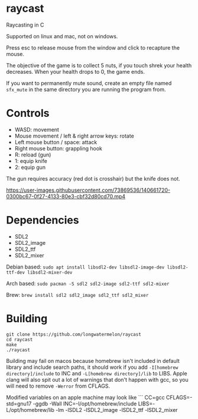 # raycast
Raycasting in C

Supported on linux and mac, not on windows.

Press esc to release mouse from the window and click to recapture the mouse.

The objective of the game is to collect 5 nuts, if you touch shrek your health decreases. When your health drops to 0, the game ends.

If you want to permanently mute sound, create an empty file named `sfx_mute` in the same directory you are running the program from.

# Controls
* WASD: movement
* Mouse movement / left & right arrow keys: rotate
* Left mouse button / space: attack
* Right mouse button: grappling hook
* R: reload (gun)
* 1: equip knife
* 2: equip gun

The gun requires accuracy (red dot is crosshair) but the knife does not.

https://user-images.githubusercontent.com/73869536/140661720-0300bc67-0f27-4133-80e3-cbf32d80cd70.mp4

# Dependencies

* SDL2
* SDL2_image
* SDL2_ttf
* SDL2_mixer

Debian based: `sudo apt install libsdl2-dev libsdl2-image-dev libsdl2-ttf-dev libsdl2-mixer-dev`

Arch based: `sudo pacman -S sdl2 sdl2-image sdl2-ttf sdl2-mixer`

Brew: `brew install sdl2 sdl2_image sdl2_ttf sdl2_mixer`

# Building

```
git clone https://github.com/longwatermelon/raycast
cd raycast
make
./raycast
```

Building may fail on macos because homebrew isn't included in default library and include search paths, it should work if you add `-I[homebrew directory]/include` to INC and `-L[homebrew directory]/lib` to LIBS. Apple clang will also spit out a lot of warnings that don't happen with gcc, so you will need to remove `-Werror` from CFLAGS.

Modified variables on an apple machine may look like ```
CC=gcc
CFLAGS=-std=gnu17 -ggdb -Wall
INC=-I/opt/homebrew/include
LIBS=-L/opt/homebrew/lib -lm -lSDL2 -lSDL2_image -lSDL2_ttf -lSDL2_mixer
```
